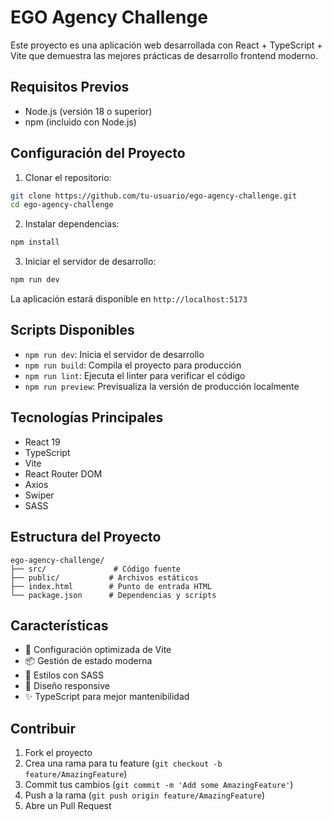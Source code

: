 # EGO Agency Challenge

Este proyecto es una aplicación web desarrollada con React + TypeScript + Vite que demuestra las mejores prácticas de desarrollo frontend moderno.

## Requisitos Previos

- Node.js (versión 18 o superior)
- npm (incluido con Node.js)

## Configuración del Proyecto

1. Clonar el repositorio:
```bash
git clone https://github.com/tu-usuario/ego-agency-challenge.git
cd ego-agency-challenge
```

2. Instalar dependencias:
```bash
npm install
```

3. Iniciar el servidor de desarrollo:
```bash
npm run dev
```

La aplicación estará disponible en `http://localhost:5173`

## Scripts Disponibles

- `npm run dev`: Inicia el servidor de desarrollo
- `npm run build`: Compila el proyecto para producción
- `npm run lint`: Ejecuta el linter para verificar el código
- `npm run preview`: Previsualiza la versión de producción localmente

## Tecnologías Principales

- React 19
- TypeScript
- Vite
- React Router DOM
- Axios
- Swiper
- SASS

## Estructura del Proyecto

```
ego-agency-challenge/
├── src/               # Código fuente
├── public/           # Archivos estáticos
├── index.html        # Punto de entrada HTML
└── package.json      # Dependencias y scripts
```

## Características

- 🚀 Configuración optimizada de Vite
- 📦 Gestión de estado moderna
- 🎨 Estilos con SASS
- 📱 Diseño responsive
- ✨ TypeScript para mejor mantenibilidad

## Contribuir

1. Fork el proyecto
2. Crea una rama para tu feature (`git checkout -b feature/AmazingFeature`)
3. Commit tus cambios (`git commit -m 'Add some AmazingFeature'`)
4. Push a la rama (`git push origin feature/AmazingFeature`)
5. Abre un Pull Request
